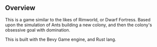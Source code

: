## Overview


This is a game similar to the likes of Rimworld, or Dwarf Fortress. Based upon the simulation of Ants building a new colony, and then the colony's obsessive goal with domination.

This is built with the Bevy Game engine, and Rust lang.
